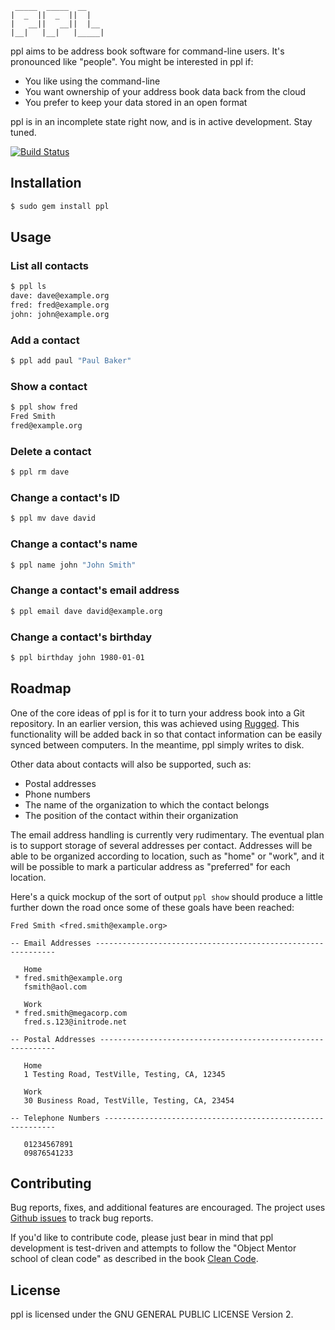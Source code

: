      _____  _____  __
    |  _  ||  _  ||  |
    |   __||   __||  |__
    |__|   |__|   |_____|


ppl aims to be address book software for command-line users. It's pronounced
like "people". You might be interested in ppl if:

* You like using the command-line
* You want ownership of your address book data back from the cloud
* You prefer to keep your data stored in an open format

ppl is in an incomplete state right now, and is in active development. Stay
tuned.

[![Build Status](https://secure.travis-ci.org/h2s/ppl.png)](http://travis-ci.org/h2s/ppl)

Installation
------------

```bash
$ sudo gem install ppl
```

Usage
-----

### List all contacts

```bash
$ ppl ls
dave: dave@example.org
fred: fred@example.org
john: john@example.org
```

### Add a contact
```bash
$ ppl add paul "Paul Baker"
```

### Show a contact
```bash
$ ppl show fred
Fred Smith
fred@example.org
```

### Delete a contact
```bash
$ ppl rm dave
```

### Change a contact's ID
```bash
$ ppl mv dave david
```

### Change a contact's name
```bash
$ ppl name john "John Smith"
```

### Change a contact's email address
```bash
$ ppl email dave david@example.org
```

### Change a contact's birthday
```bash
$ ppl birthday john 1980-01-01
```

Roadmap
-------

One of the core ideas of ppl is for it to turn your address book into a Git
repository. In an earlier version, this was achieved using
[Rugged](https://github.com/libgit2/rugged). This functionality will be added
back in so that contact information can be easily synced between computers. In
the meantime, ppl simply writes to disk.

Other data about contacts will also be supported, such as:
* Postal addresses
* Phone numbers
* The name of the organization to which the contact belongs
* The position of the contact within their organization

The email address handling is currently very rudimentary. The eventual plan is
to support storage of several addresses per contact. Addresses will be able to
be organized according to location, such as "home" or "work", and it will be
possible to mark a particular address as "preferred" for each location.

Here's a quick mockup of the sort of output `ppl show` should produce a little
further down the road once some of these goals have been reached:

    Fred Smith <fred.smith@example.org>

    -- Email Addresses -------------------------------------------------------------

       Home
     * fred.smith@example.org
       fsmith@aol.com

       Work
     * fred.smith@megacorp.com
       fred.s.123@initrode.net

    -- Postal Addresses ------------------------------------------------------------

       Home
       1 Testing Road, TestVille, Testing, CA, 12345

       Work
       30 Business Road, TestVille, Testing, CA, 23454

    -- Telephone Numbers -----------------------------------------------------------

       01234567891
       09876541233

Contributing
------------

Bug reports, fixes, and additional features are encouraged. The project uses
[Github issues](https://github.com/h2s/ppl/issues) to track bug reports.

If you'd like to contribute code, please just bear in mind that ppl development
is test-driven and attempts to follow the "Object Mentor school of clean code"
as described in the book [Clean
Code](http://books.google.co.uk/books?id=_i6bDeoCQzsC).

License
-------

ppl is licensed under the GNU GENERAL PUBLIC LICENSE Version 2.

